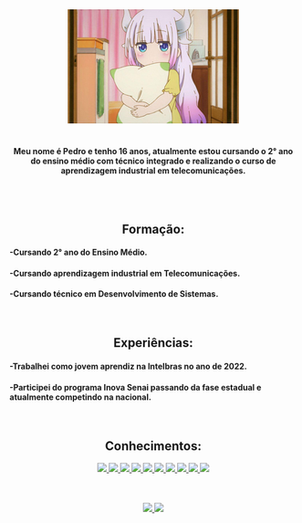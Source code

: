 
<div align="center">
<img src="Imagens/lolizin(3).png" > 
</div>
            <br>

<h4 align="center"> Meu nome é Pedro e tenho 16 anos, atualmente estou cursando o 2° ano do ensino médio com técnico integrado e realizando o curso de aprendizagem industrial em telecomunicações. </h4> 
<br>
<br>

<h2 align="center"> Formação: </h2>
<h4>  -Cursando 2° ano do Ensino Médio. </h4> 
<h4>  -Cursando aprendizagem industrial em Telecomunicações. </h4> 
<h4>  -Cursando técnico em Desenvolvimento de Sistemas. </h4> 
<br>

<h2 align="center"> Experiências: </h2>
<h4>  -Trabalhei como jovem aprendiz na Intelbras no ano de 2022. </h4> 
<h4>  -Participei do programa Inova Senai passando da fase estadual e atualmente competindo na nacional. </h4> 
<br>

<h2 align="center"> Conhecimentos: </h2>
<div align="center">
<div>
<a href="https://www.adobe.com/products/premiere.html" target="_blank">
            <!--<img src="https://cdn.jsdelivr.net/gh/devicons/devicon/icons/premierepro/premierepro-original.svg" style="width: 40px"/>
          </a>-->
          <a href="https://www.adobe.com/br/products/photoshop.html" target="_blank">
            <img src="https://cdn.jsdelivr.net/gh/devicons/devicon/icons/photoshop/photoshop-plain.svg" style="width: 40px"/>
          </a>
                    <a href="https://developer.mozilla.org/en-US/docs/Web/HTML" target="_blank">
            <img src="https://cdn.jsdelivr.net/gh/devicons/devicon/icons/html5/html5-plain.svg" style="width: 40px"/>
          </a>
          <a href="https://developer.mozilla.org/en-US/docs/Web/CSS" target="_blank">
            <img src="https://cdn.jsdelivr.net/gh/devicons/devicon/icons/css3/css3-plain.svg" style="width: 40px"/>
          </a>
          <a href="https://java.com/" target="_blank">
            <img src="https://cdn.jsdelivr.net/gh/devicons/devicon/icons/java/java-original.svg" style="width: 40px"/>
          </a>
                                        <a href="https://www.w3schools.com/cpp/cpp_intro.asp" target="_blank" align="center">
            <img src="https://cdn.jsdelivr.net/gh/devicons/devicon/icons/cplusplus/cplusplus-plain.svg" style="width: 40px"/>
          </a>
                              <a href="https://www.python.org/" target="_blank">
            <img src="https://cdn.jsdelivr.net/gh/devicons/devicon/icons/python/python-original.svg" style="width: 40px"/>
          </a>
          <a href="https://www.javascript.com/" target="_blank">
            <img src="https://cdn.jsdelivr.net/gh/devicons/devicon/icons/javascript/javascript-plain.svg" style="width: 40px"/>
          </a>
                                                          <!--  <a href="https://www.lua.org/" target="_blank">
            <img src="https://cdn.jsdelivr.net/gh/devicons/devicon/icons/lua/lua-original-wordmark.svg" style="width: 40px"/>
          </a>-->
          <a href="https://www.arduino.cc/" target="_blank">
            <img src="https://cdn.jsdelivr.net/gh/devicons/devicon/icons/arduino/arduino-original.svg" style="width: 40px"/>
          </a>
                    <a href="https://www.raspberrypi.org/" target="_blank">
            <img src="https://cdn.jsdelivr.net/gh/devicons/devicon/icons/raspberrypi/raspberrypi-original.svg" style="width: 40px"/>
          </a>
                          <!--    <a href="https://www.blender.org/" target="_blank">
            <img src="https://cdn.jsdelivr.net/gh/devicons/devicon/icons/blender/blender-original.svg" style="width: 40px"/>
          </a>-->
                                   <!--               <a href="https://twotrees3d.com/" target="_blank" align="center">
            <img src="https://twotrees3d.com/wp-content/uploads/2021/05/two-trees-white-300x165.png" style="width: 40px"/>
          </a>-->
                                        <a href="https://www.linux.org/" target="_blank">
            <img src="https://cdn.jsdelivr.net/gh/devicons/devicon/icons/linux/linux-original.svg" style="width: 40px"/>
          </a>
          </div>
          
  <br>
    <br>
    <br>
<div align="center">
<a href="https://github.com/nonameeee6666">
<img height="151em" src="https://github-readme-stats.vercel.app/api/top-langs/?username=nonameeee6666&layout=compact&langs_count=7&theme=dracula"/>
<img height="150em" src="https://github-readme-stats.vercel.app/api?username=nonameeee6666&show_icons=true&theme=dracula&include_all_commits=true&count_private=true"/>
</div>
